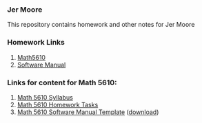 ### Jer Moore
 
This repository contains homework and other notes for Jer Moore 
### Homework Links

1. [Math5610](https://thedegreeisalie.github.io/homework)
2. [Software Manual](https://thedegreeisalie.github.io/softwareManual)


### Links for content for Math 5610:

1. [Math 5610 Syllabus](https://jvkoebbe.github.io/math5610/syllabus/syllabus)
2. [Math 5610 Homework Tasks](https://jvkoebbe.github.io/math5610/homework/indexOfHomeworkSets)
3. [Math 5610 Software Manual Template](https://jvkoebbe.github.io/math5610/softwareManual/softwareManualTemplate)
      ([download](https://jvkoebbe.github.io/math5610/softwareManual/softwareManualTemplate.md))
